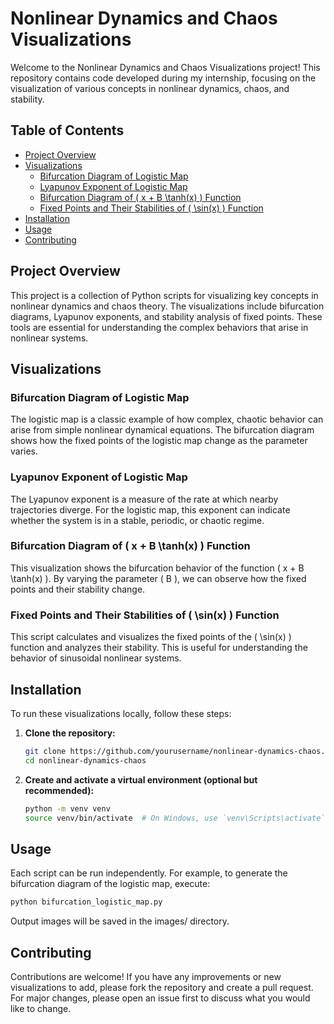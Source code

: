# Nonlinear Dynamics and Chaos Visualizations

Welcome to the Nonlinear Dynamics and Chaos Visualizations project! This repository contains code developed during my internship, focusing on the visualization of various concepts in nonlinear dynamics, chaos, and stability.

## Table of Contents

- [Project Overview](#project-overview)
- [Visualizations](#visualizations)
  - [Bifurcation Diagram of Logistic Map](#bifurcation-diagram-of-logistic-map)
  - [Lyapunov Exponent of Logistic Map](#lyapunov-exponent-of-logistic-map)
  - [Bifurcation Diagram of \( x + B \tanh(x) \) Function](#bifurcation-diagram-of-x-btanhx-function)
  - [Fixed Points and Their Stabilities of \( \sin(x) \) Function](#fixed-points-and-their-stabilities-of-sinx-function)
- [Installation](#installation)
- [Usage](#usage)
- [Contributing](#contributing)

## Project Overview

This project is a collection of Python scripts for visualizing key concepts in nonlinear dynamics and chaos theory. The visualizations include bifurcation diagrams, Lyapunov exponents, and stability analysis of fixed points. These tools are essential for understanding the complex behaviors that arise in nonlinear systems.

## Visualizations

### Bifurcation Diagram of Logistic Map

The logistic map is a classic example of how complex, chaotic behavior can arise from simple nonlinear dynamical equations. The bifurcation diagram shows how the fixed points of the logistic map change as the parameter varies.

### Lyapunov Exponent of Logistic Map

The Lyapunov exponent is a measure of the rate at which nearby trajectories diverge. For the logistic map, this exponent can indicate whether the system is in a stable, periodic, or chaotic regime.

### Bifurcation Diagram of \( x + B \tanh(x) \) Function

This visualization shows the bifurcation behavior of the function \( x + B \tanh(x) \). By varying the parameter \( B \), we can observe how the fixed points and their stability change.

### Fixed Points and Their Stabilities of \( \sin(x) \) Function

This script calculates and visualizes the fixed points of the \( \sin(x) \) function and analyzes their stability. This is useful for understanding the behavior of sinusoidal nonlinear systems.

## Installation

To run these visualizations locally, follow these steps:

1. **Clone the repository:**

   ```bash
   git clone https://github.com/yourusername/nonlinear-dynamics-chaos.git
   cd nonlinear-dynamics-chaos

2. **Create and activate a virtual environment (optional but recommended):**
    ```bash
    python -m venv venv
    source venv/bin/activate  # On Windows, use `venv\Scripts\activate`
## Usage
Each script can be run independently. For example, to generate the bifurcation diagram of the logistic map, execute:

```bash
python bifurcation_logistic_map.py
 ```
Output images will be saved in the images/ directory.

## Contributing
Contributions are welcome! If you have any improvements or new visualizations to add, please fork the repository and create a pull request. For major changes, please open an issue first to discuss what you would like to change.
     

